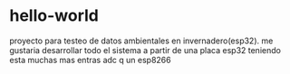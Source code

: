 # hello-world
proyecto para testeo de datos ambientales en invernadero(esp32).
me gustaria desarrollar todo el sistema a partir de una placa esp32 teniendo esta muchas mas entras adc q un esp8266
